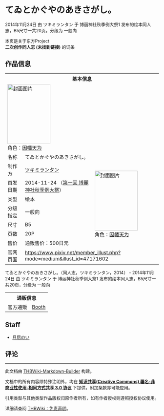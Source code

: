 # てゐとかぐやのあきさがし。

<!-- source html: G:\repos\THBWiki-Markdown-Builder\THBWikiMarkdown\Temp\main\4\4c\ns0%3A%E3%81%A6%E3%82%90%E3%81%A8%E3%81%8B%E3%81%90%E3%82%84%E3%81%AE%E3%81%82%E3%81%8D%E3%81%95%E3%81%8C%E3%81%97%E3%80%82.html -->

2014年11月24日 由 ツキミランタン 于 博丽神社秋季例大祭1 发布的绘本同人志，B5尺寸一共20页，分级为 一般向

本页是关于东方Project  
 **二次创作同人志 (未找到链接)** 的词条

## 作品信息

<table><tbody><tr><th colspan="3">基本信息</th></tr><tr><td class="cover-artwork-mobile" colspan="2"><a href="./文件-てゐとかぐやのあきさがし。封面.png.md" class="image" title="封面图片"><img alt="封面图片" src="https://upload.thwiki.cc/thumb/6/62/%E3%81%A6%E3%82%90%E3%81%A8%E3%81%8B%E3%81%90%E3%82%84%E3%81%AE%E3%81%82%E3%81%8D%E3%81%95%E3%81%8C%E3%81%97%E3%80%82%E5%B0%81%E9%9D%A2.png/140px-%E3%81%A6%E3%82%90%E3%81%A8%E3%81%8B%E3%81%90%E3%82%84%E3%81%AE%E3%81%82%E3%81%8D%E3%81%95%E3%81%8C%E3%81%97%E3%80%82%E5%B0%81%E9%9D%A2.png" decoding="async" loading="lazy" width="140" height="196" srcset="https://upload.thwiki.cc/thumb/6/62/%E3%81%A6%E3%82%90%E3%81%A8%E3%81%8B%E3%81%90%E3%82%84%E3%81%AE%E3%81%82%E3%81%8D%E3%81%95%E3%81%8C%E3%81%97%E3%80%82%E5%B0%81%E9%9D%A2.png/210px-%E3%81%A6%E3%82%90%E3%81%A8%E3%81%8B%E3%81%90%E3%82%84%E3%81%AE%E3%81%82%E3%81%8D%E3%81%95%E3%81%8C%E3%81%97%E3%80%82%E5%B0%81%E9%9D%A2.png 1.5x, https://upload.thwiki.cc/thumb/6/62/%E3%81%A6%E3%82%90%E3%81%A8%E3%81%8B%E3%81%90%E3%82%84%E3%81%AE%E3%81%82%E3%81%8D%E3%81%95%E3%81%8C%E3%81%97%E3%80%82%E5%B0%81%E9%9D%A2.png/280px-%E3%81%A6%E3%82%90%E3%81%A8%E3%81%8B%E3%81%90%E3%82%84%E3%81%AE%E3%81%82%E3%81%8D%E3%81%95%E3%81%8C%E3%81%97%E3%80%82%E5%B0%81%E9%9D%A2.png 2x" data-file-width="642" data-file-height="899"></a><div class="cover-char">角色：<a href="./因幡帝.md" title="因幡帝">因幡天为</a></div></td>
</tr><tr><td class="label">名称</td><td colspan="2"> てゐとかぐやのあきさがし。 </td></tr><tr><td class="label">制作方</td><td><a href="./ツキミランタン.md" title="ツキミランタン">ツキミランタン</a></td><td class="cover-artwork" rowspan="7" style="min-width:196px;"><a href="./文件-てゐとかぐやのあきさがし。封面.png.md" class="image" title="封面图片"><img alt="封面图片" src="https://upload.thwiki.cc/thumb/6/62/%E3%81%A6%E3%82%90%E3%81%A8%E3%81%8B%E3%81%90%E3%82%84%E3%81%AE%E3%81%82%E3%81%8D%E3%81%95%E3%81%8C%E3%81%97%E3%80%82%E5%B0%81%E9%9D%A2.png/140px-%E3%81%A6%E3%82%90%E3%81%A8%E3%81%8B%E3%81%90%E3%82%84%E3%81%AE%E3%81%82%E3%81%8D%E3%81%95%E3%81%8C%E3%81%97%E3%80%82%E5%B0%81%E9%9D%A2.png" decoding="async" loading="lazy" width="140" height="196" srcset="https://upload.thwiki.cc/thumb/6/62/%E3%81%A6%E3%82%90%E3%81%A8%E3%81%8B%E3%81%90%E3%82%84%E3%81%AE%E3%81%82%E3%81%8D%E3%81%95%E3%81%8C%E3%81%97%E3%80%82%E5%B0%81%E9%9D%A2.png/210px-%E3%81%A6%E3%82%90%E3%81%A8%E3%81%8B%E3%81%90%E3%82%84%E3%81%AE%E3%81%82%E3%81%8D%E3%81%95%E3%81%8C%E3%81%97%E3%80%82%E5%B0%81%E9%9D%A2.png 1.5x, https://upload.thwiki.cc/thumb/6/62/%E3%81%A6%E3%82%90%E3%81%A8%E3%81%8B%E3%81%90%E3%82%84%E3%81%AE%E3%81%82%E3%81%8D%E3%81%95%E3%81%8C%E3%81%97%E3%80%82%E5%B0%81%E9%9D%A2.png/280px-%E3%81%A6%E3%82%90%E3%81%A8%E3%81%8B%E3%81%90%E3%82%84%E3%81%AE%E3%81%82%E3%81%8D%E3%81%95%E3%81%8C%E3%81%97%E3%80%82%E5%B0%81%E9%9D%A2.png 2x" data-file-width="642" data-file-height="899"></a><div class="cover-char">角色：<a href="./因幡帝.md" title="因幡帝">因幡天为</a></div></td>
</tr><tr><td class="label">首发日期</td><td>2014-11-24&#160;（<a href="/展会作品列表?e=%E5%8D%9A%E4%B8%BD%E7%A5%9E%E7%A4%BE%E7%A7%8B%E5%AD%A3%E4%BE%8B%E5%A4%A7%E7%A5%AD%231">第一回 博麗神社秋季例大祭</a>）</td></tr><tr><td class="label">类型</td><td>绘本</td></tr><tr><td class="label">分级指定</td><td>一般向</td></tr><tr><td class="label">尺寸</td><td>B5</td></tr><tr><td class="label">页数</td><td>20P</td></tr><tr><td class="label">售价</td><td>通贩售价：500日元</td></tr>
<tr><td class="label">官网页面</td><td colspan="2"><a rel="nofollow" class="external free" href="https://www.pixiv.net/member_illust.php?mode=medium&amp;illust_id=47171602">https://www.pixiv.net/member_illust.php?mode=medium&amp;illust_id=47171602</a></td></tr></tbody></table>

てゐとかぐやのあきさがし。（同人志，ツキミランタン，2014） - 2014年11月24日 由 ツキミランタン 于 博丽神社秋季例大祭1 发布的绘本同人志，B5尺寸一共20页，分级为 一般向

<table><tbody><tr><th colspan="3">通贩信息</th></tr><tr><td class="label">官方通贩</td><td colspan="2"><a rel="nofollow" class="external text" href="https://noi37.booth.pm/items/1055287">Booth</a></td></tr></tbody></table>



## Staff
- [月居のい](./月居のい.md)


## 评论




---

此文档由 [THBWiki-Markdown-Builder](https://github.com/Delsin-Yu/THBWiki-Markdown-Builder) 构建。

文档中的所有内容除特殊注明外，均在 [**知识共享(Creative Commons) 署名-非商业性使用-相同方式共享 3.0 协议**](https://creativecommons.org/licenses/by-sa/3.0/deed.zh-hans) 下提供，附加条款亦可能应用。

引用类型与其他类型作品版权归原作者所有，如有作者授权则遵照授权协议使用。

详细请查阅 [THBWiki：免责声明](https://thbwiki.cc/THBWiki:%E5%85%8D%E8%B4%A3%E5%A3%B0%E6%98%8E)。

